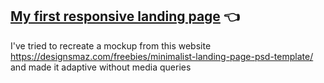 ## [My first responsive landing page](https://ninelka.github.io/My-first-responsive-landing-page/) :point_left:
I've tried to recreate a mockup from this website https://designsmaz.com/freebies/minimalist-landing-page-psd-template/ and made it adaptive without media queries
